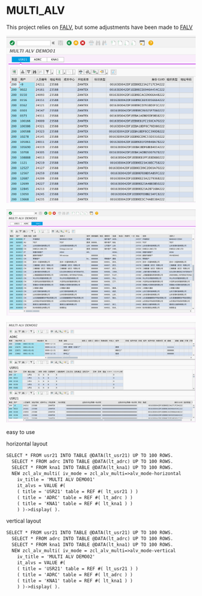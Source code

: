 # MULTI_ALV
This project relies on [FALV](https://github.com/fidley/falv), but some adjustments have been made to [FALV](https://github.com/fidley/falv)

![screenshot](https://github.com/a87b01c14/MULTI_ALV/blob/main/WX20230612-132659%402x.png)

![screenshot](https://github.com/a87b01c14/MULTI_ALV/blob/main/WX20230612-132808%402x.png)

![screenshot](https://github.com/a87b01c14/MULTI_ALV/blob/main/WX20230612-132848%402x.png)


easy to use

horizontal layout
```ABAP
SELECT * FROM usr21 INTO TABLE @DATA(lt_usr21) UP TO 100 ROWS.
  SELECT * FROM adrc INTO TABLE @DATA(lt_adrc) UP TO 100 ROWS.
  SELECT * FROM kna1 INTO TABLE @DATA(lt_kna1) UP TO 100 ROWS.
  NEW zcl_alv_multi( iv_mode = zcl_alv_multi=>alv_mode-horizontal
    iv_title = 'MULTI ALV DEMO01'
    it_alvs = VALUE #(
    ( title = 'USR21' table = REF #( lt_usr21 ) )
    ( title = 'ADRC' table = REF #( lt_adrc ) )
    ( title = 'KNA1' table = REF #( lt_kna1 ) )
    ) )->display( ). 
```
    
    
vertical layout
```ABAP
SELECT * FROM usr21 INTO TABLE @DATA(lt_usr21) UP TO 100 ROWS.
  SELECT * FROM adrc INTO TABLE @DATA(lt_adrc) UP TO 100 ROWS.
  SELECT * FROM kna1 INTO TABLE @DATA(lt_kna1) UP TO 100 ROWS.
  NEW zcl_alv_multi( iv_mode = zcl_alv_multi=>alv_mode-vertical
    iv_title = 'MULTI ALV DEMO02'
    it_alvs = VALUE #(
    ( title = 'USR21' table = REF #( lt_usr21 ) )
    ( title = 'ADRC' table = REF #( lt_adrc ) )
    ( title = 'KNA1' table = REF #( lt_kna1 ) )
    ) )->display( ). 
 ```
    
